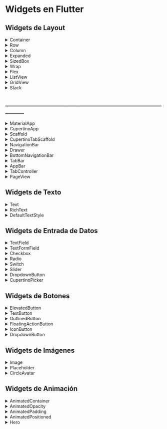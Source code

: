 # Widgets en Flutter 



## Widgets de Layout
<details>
<summary>Container</summary>

## Container
Este widget se utiliza para crear un contenedor rectangular en la pantalla. Aquí hay un ejemplo:

```dart
Container(
  width: 100,
  height: 100,
  color: Colors.blue,
)
```

Parámetros:
* alignment: la alineación del contenido dentro del contenedor.
* padding: el espacio entre el borde del contenedor y el contenido.
* color: el color del fondo del contenedor.
* decoration: la decoración del contenedor, como el borde, el gradiente y la sombra.
* width: la anchura del contenedor.
* height: la altura del contenedor.
* margin: el espacio entre el contenedor y otros widgets.

</details>

<details>
<summary>Row</summary>

## Row
Este widget se utiliza para colocar varios widgets en una fila horizontal. Aquí hay un ejemplo:
```dart
Row(
  children: [
    Text('Hola'),
    Text('mundo'),
  ],
)
```

Parámetros:
* children: los widgets que se organizan en filas o columnas.
* mainAxisAlignment: la alineación principal de los widgets, como start, center y end.
* crossAxisAlignment: la alineación cruzada de los widgets, como start, center y end.
* mainAxisSize: el tamaño principal de la fila o columna, como min, max y average.

</details>

<details>
<summary>Column</summary>

## Column
El widget Column se utiliza para colocar widgets en una columna vertical. Puedes agregar widgets utilizando la propiedad children.
```dart
Column(
  children: <Widget>[
    Text('Título'),
    Text('Descripción'),
  ],
)

```

Parámetros:
* children: los widgets que se organizan en filas o columnas.
* mainAxisAlignment: la alineación principal de los widgets, como start, center y end.
* crossAxisAlignment: la alineación cruzada de los widgets, como start, center y end.
* mainAxisSize: el tamaño principal de la fila o columna, como min, max y average.

</details>

<details>
<summary>Expanded</summary>
## Expanded
El widget Expanded se utiliza dentro de una fila o columna para hacer que un widget ocupe todo el espacio disponible en esa dirección. Puedes envolver el widget que deseas expandir en un Expanded y configurar su flex para controlar la cantidad de espacio que ocupa.

```dart
Column(
  children: <Widget>[
    Expanded(
      flex: 1,
      child: Text('Título'),
    ),
    Expanded(
      flex: 2,
      child: Text('Descripción'),
    ),
  ],
)

```
Parámetros:
* flex: la cantidad de espacio que debe ocupar el widget en relación con otros Expanded en la misma columna o fila.
* child: el widget que se expande.

</details>

<details>
<summary>SizedBox</summary>

## SizedBox
El widget SizedBox se utiliza para agregar un espacio en blanco entre widgets, tanto en horizontal como en vertical. Puedes configurar su ancho, alto o ambas dimensiones.

```dart
SizedBox(
  width: 200, // ancho del espacio en blanco
  height: 20, // alto del espacio en blanco
)

```

Parámetros:
* width: el ancho del espacio en blanco.
* height: el alto del espacio en blanco.
* child: un widget opcional para mostrar dentro del espacio en blanco. Si se proporciona un child, el SizedBox ignorará los valores de ancho y alto y se ajustará al tamaño del child.

</details>

<details>
<summary>Wrap</summary>

## Wrap
El widget Wrap se utiliza para colocar widgets en una fila o columna y envolverlos automáticamente si no hay suficiente espacio disponible en la dirección dada. Puedes agregar widgets utilizando la propiedad children.

```dart
Wrap(
  children: <Widget>[
    Text('Etiqueta 1'),
    Text('Etiqueta 2'),
    Text('Etiqueta 3'),
    Text('Etiqueta 4'),
    Text('Etiqueta 5'),
  ],
)
```
Parámetros:
* children: los widgets que se organizan en filas o columnas.
* alignment: la alineación de los widgets, como start, end y center.
* direction: la dirección de la fila o columna, como horizontal o vertical.
* spacing: el espacio entre los widgets en la dirección de la fila o columna. Si no se proporciona, utiliza un valor predeterminado.
* runSpacing: el espacio entre las líneas de widgets cuando hay varias líneas. Si no se proporciona, utiliza un valor predeterminado.
* crossAxisAlignment: la alineación cruzada de los widgets, como start, center y end.

</details>

<details>
<summary>Flex</summary>

## Flex
El widget Flex se utiliza para colocar widgets en una fila o columna con un tamaño flexible. Puedes agregar widgets utilizando la propiedad children.

```dart
Flex(
  direction: Axis.horizontal,
  mainAxisAlignment: MainAxisAlignment.center,
  crossAxisAlignment: CrossAxisAlignment.center,
  children: <Widget>[
    Expanded(
      flex: 1,
      child: Text('Widget 1'),
    ),
    Expanded(
      flex: 2,
      child: Text('Widget 2'),
    ),
    Expanded(
      flex: 1,
      child: Text('Widget 3'),
    ),
  ],
)

```

Parámetros:
* children: los widgets que se organizan en filas o columnas.
* direction: la dirección de la fila o columna, como horizontal o vertical.
* mainAxisAlignment: la alineación principal de los widgets, como start, center y end.
* crossAxisAlignment: la alineación cruzada de los widgets, como start, center y end.
* mainAxisSize: el tamaño principal de la fila o columna, como min, max y average.
* verticalDirection: la dirección de los widgets en la columna, como hacia abajo o hacia arriba.
* textBaseline: la línea de base de los widgets de texto. Solo se aplica si hay al menos un widget de texto en la columna.

</details>

<details>
<summary>ListView</summary>

## ListView
El widget ListView se utiliza para crear una lista de widgets desplazable en una dirección. Puedes agregar widgets utilizando la propiedad children o mediante el constructor ListView.builder para crear widgets bajo demanda.

```dart
ListView(
  children: <Widget>[
    ListTile(
      leading: Icon(Icons.map),
      title: Text('Mapa'),
      subtitle: Text('Muestra un mapa'),
    ),
    ListTile(
      leading: Icon(Icons.photo_album),
      title: Text('Álbum de fotos'),
      subtitle: Text('Muestra fotos'),
    ),
    ListTile(
      leading: Icon(Icons.phone),
      title: Text('Teléfono'),
      subtitle: Text('Hacer llamadas'),
    ),
  ],
)


```

Parámetros:

* children: los widgets que se muestran en la lista.
* scrollDirection: la dirección del desplazamiento, como horizontal o vertical.
* reverse: si se debe invertir la dirección del desplazamiento.
* controller: el controlador de desplazamiento personalizado.
* primary: si el ListView debe ser el widget primario de la aplicación. Si se establece en falso, el ListView se puede desplazar dentro de un widget contenedor.
* physics: la física de desplazamiento, como el desplazamiento suave o el desplazamiento elástico.
* shrinkWrap: si el ListView debe adaptarse al tamaño del contenido o tener un tamaño fijo. Si se establece en verdadero, el 
ListView se ajustará automáticamente al tamaño de los widgets que contiene. Si se establece en falso, el ListView tendrá un tamaño fijo y se puede desplazar dentro de un widget contenedor.
itemBuilder: una función que devuelve un widget para cada ítem en la lista. Se utiliza con el constructor ListView.builder.

</details>

<details>
<summary>GridView</summary>

## GridView
El widget GridView se utiliza para crear una cuadrícula de widgets en una dirección. Puedes agregar widgets utilizando la propiedad children o mediante el constructor GridView.builder para crear widgets bajo demanda.

```dart
GridView.count(
  crossAxisCount: 2,
  children: <Widget>[
    ListTile(
      leading: Icon(Icons.map),
      title: Text('Mapa'),
      subtitle: Text('Muestra un mapa'),
    ),
    ListTile(
      leading: Icon(Icons.photo_album),
      title: Text('Álbum de fotos'),
      subtitle: Text('Muestra fotos'),
    ),
    ListTile(
      leading: Icon(Icons.phone),
      title: Text('Teléfono'),
      subtitle: Text('Hacer llamadas'),
    ),
    ListTile(
      leading: Icon(Icons.settings),
      title: Text('Configuración'),
      subtitle: Text('Cambiar ajustes'),
    ),
  ],
)


```

Parámetros:
* children: los widgets que se muestran en la cuadrícula.
* crossAxisCount: el número de columnas en la cuadrícula.
* scrollDirection: la dirección del desplazamiento, como horizontal o vertical.
* reverse: si se debe invertir la dirección del desplazamiento.
* controller: el controlador de desplazamiento personalizado.
* primary: si el GridView debe ser el widget primario de la aplicación. Si se establece en falso, el GridView se puede desplazar dentro de un widget contenedor.
* physics: la física de desplazamiento, como el desplazamiento suave o el desplazamiento elástico.
* shrinkWrap: si el GridView debe adaptarse al tamaño del contenido o tener un tamaño fijo. Si se establece en verdadero, el GridView se ajustará automáticamente al tamaño de los widgets que contiene. Si se establece en falso, el GridView tendrá un tamaño fijo y se puede desplazar dentro de un widget contenedor.
itemBuilder: una función que devuelve un widget para cada ítem en la cuadrícula. Se utiliza con el constructor GridView.builder.


</details>

<details>
<summary>Stack</summary>

## Stack
El widget Stack se utiliza para apilar widgets uno encima del otro en un orden determinado utilizando la propiedad children.

```dart
Stack(
  children: <Widget>[
    Positioned(
      top: 0,
      left: 0,
      child: Text('Arriba a la izquierda'),
    ),
    Positioned(
      bottom: 0,
      right: 0,
      child: Text('Abajo a la derecha'),
    ),
    Positioned.fill(
      child: Image.network('https://www.example.com/image.jpg', fit: BoxFit.cover),
    ),
  ],
)


```
Parámetros:
* children: los widgets que se apilan en el Stack.
* alignment: la alineación de los widgets en el Stack, como center, topLeft y bottomRight.
* fit: el ajuste del widget si es más pequeño o más grande que el Stack, como none, fitWidth y fitHeight.
* overflow: la acción a tomar si los widgets en el Stack se desbordan, como clip y visible.
* textDirection: la dirección del texto dentro del Stack.
* clipBehavior: la forma en que se deben recortar los widgets que se desbordan, como clip y antiAlias.

</details>

## ________________________________________________________

<details>
<summary> MaterialApp </summary>
## MaterialApp

```dart


```


</details>

<details>
<summary> CupertinoApp </summary>
* CupertinoApp
</details>

<details>
<summary> Scaffold </summary>
## Scaffold
El widget Scaffold es utilizado para crear una pantalla básica de material design que puede contener otros widgets como el appbar, el drawer y el body.

```dart
Scaffold(
  appBar: AppBar(
    title: Text('Mi aplicación'),
  ),
  body: Text('Este es el cuerpo de la pantalla'),
)
```

Parámetros:
* appBar: una barra de aplicación que se muestra en la parte superior de la pantalla.
* body: el contenido principal de la pantalla, que se muestra debajo de la appBar.
* floatingActionButton: un botón de acción flotante que se muestra en la esquina inferior derecha de la pantalla.
* drawer: un menú lateral que se muestra en la parte izquierda de la pantalla.
* bottomNavigationBar: una barra de navegación que se muestra en la parte inferior de la pantalla.
* backgroundColor: el color de fondo de la pantalla.
* resizeToAvoidBottomInset: un booleano que indica si la pantalla debe ajustar su tamaño cuando aparece el teclado en pantalla.
* extendBody: un booleano que indica si el cuerpo de la pantalla debe extenderse debajo de la appBar y la bottomNavigationBar.
* extendBodyBehindAppBar: un booleano que indica si el cuerpo de la pantalla debe extenderse detrás de la appBar.

</details>

<details>
<summary> CupertinoTabScaffold </summary>
* CupertinoTabScaffold
</details>

<details>
<summary> NavigationBar </summary>
* NavigationBar
</details>


<details>
<summary> Drawer </summary>
* Drawer
</details>


<details>
<summary> BottomNavigationBar </summary>
* BottomNavigationBar
</details>

<details>
<summary> TabBar </summary>
* TabBar
</details>

<details>
<summary> AppBar </summary>
* AppBar
</details>

<details>
<summary> TabController </summary>
* TabController
</details>

<details>
<summary> PageView </summary>
* PageView
</details>


## Widgets de Texto
<details>
<summary>Text</summary>

## Text
El widget Text es utilizado para mostrar texto en una pantalla. Puedes personalizar el estilo del texto utilizando propiedades como fontFamily, fontWeight, fontSize y color.

```dart
Text(
  'Hola mundo',
  style: TextStyle(fontSize: 24, fontWeight: FontWeight.bold),
)
```

Parámetros :
* data: el texto a mostrar
* style: estilo del texto, como el tamaño de fuente (fontSize), el peso de fuente (fontWeight), la altura de línea (height), la familia de fuente (fontFamily) y el color del texto (color)
* textAlign: alineación del texto, como left, center, right y justify
* textDirection: la dirección del texto, como ltr (izquierda a derecha) y rtl (derecha a izquierda)
* textScaleFactor: factor de escala del texto
* maxLines: número máximo de líneas que debe tener el texto
* overflow: lo que se debe hacer si el texto es demasiado grande para caber en el espacio disponible, como ellipsis (mostrar puntos suspensivos al final) o clip (cortar el texto)

</details>

<details>
<summary>RichText</summary>

Contenido del widget RichText

</details>

<details>
<summary>DefaultTextStyle</summary>

Contenido del widget DefaultTextStyle

</details>






## Widgets de Entrada de Datos
<details>
<summary>TextField</summary>

Contenido del widget TextField

</details>

<details>
<summary>TextFormField</summary>

Contenido del widget TextFormField

</details>

<details>
<summary>Checkbox</summary>

Contenido del widget Checkbox

</details>

<details>
<summary>Radio</summary>

Contenido del widget Radio

</details>

<details>
<summary>Switch</summary>

Contenido del widget Switch

</details>

<details>
<summary>Slider</summary>

Contenido del widget Slider

</details>

<details>
<summary>DropdownButton</summary>

Contenido del widget DropdownButton

</details>

<details>
<summary>CupertinoPicker</summary>

Contenido del widget CupertinoPicker

</details>




## Widgets de Botones


<details>
<summary>ElevatedButton</summary>

Contenido del widget ElevatedButton

</details>

<details>
<summary>TextButton</summary>

Contenido del widget TextButton

</details>

<details>
<summary>OutlinedButton</summary>

Contenido del widget OutlinedButton

</details>

<details>
<summary>FloatingActionButton</summary>

Contenido del widget FloatingActionButton

</details>

<details>
<summary>IconButton</summary>

Contenido del widget IconButton

</details>

<details>
<summary>DropdownButton</summary>

Contenido del widget DropdownButton

</details>

## Widgets de Imágenes
<details>
<summary>Image</summary>

Contenido del widget Image

</details>

<details>
<summary>Placeholder</summary>

Contenido del widget Placeholder

</details>

<details>
<summary>CircleAvatar</summary>

Contenido del widget CircleAvatar

</details>

## Widgets de Animación
<details>
<summary>AnimatedContainer</summary>

Contenido del widget AnimatedContainer
</details>

<details>
<summary>AnimatedOpacity</summary>
Contenido del widget AnimatedOpacity
</details>

<details>
<summary>AnimatedPadding</summary>
Contenido del widget AnimatedPadding

</details>

<details>

<summary>AnimatedPositioned</summary>

Contenido del widget AnimatedPositioned
</details>

<details>

<summary>Hero </summary>

 * Hero
</summary>


<details>
<summary>AnimatedBuilder </summary>

 * AnimatedBuilder
</summary>

##  Widgets de Iconos

<details>

<summary>Icon </summary>

Contenido del widget Icon
</summary>


<details>

<summary>ImageIcon </summary>

Contenido del widget ImageIcon
</summary>

##  Widgets de Fecha y Hora
<details>
<summary>DatePicker </summary>
Contenido del widget DatePicker
</summary>

<details>

<summary>TimePicker </summary>

Contenido del widget TimePicker
</summary>

##  Widgets de Progreso
<details>

<summary>CircularProgressIndicator </summary>

Contenido del widget CircularProgressIndicator
</summary>

<details>

<summary>LinearProgressIndicator </summary>

Contenido del widget LinearProgressIndicator
</summary>


##  Widgets de Modalidad
<details>

<summary>AlertDialog </summary>

Contenido del widget CircularProgressIndicator
</summary>

<details>

<summary>BottomSheet </summary>

Contenido del widget BottomSheet
</summary>


<details>
<summary>ModalBarrier </summary>
Contenido del widget ModalBarrier
</summary>

<details>
<summary>PopupMenuButton </summary>
Contenido del widget PopupMenuButton
</summary>

<details>
<summary>SimpleDialog </summary>
Contenido del widget SimpleDialog
</summary>


## Widgets de Decoración
<details>
<summary>DecoratedBox </summary>
Contenido del widget DecoratedBox
</summary>

<details>
<summary>BoxDecoration </summary>
Contenido del widget BoxDecoration
</summary>

<details>
<summary>ClipRect </summary>
Contenido del widget ClipRect
</summary>

<details>
<summary>ClipOval </summary>
Contenido del widget ClipOval
</summary>

<details>
<summary>ClipPath </summary>
Contenido del widget ClipPath
</summary>

## Widgets de Reproducción de Audio y Video
<details>
<summary>VideoPlayer </summary>
Contenido del widget VideoPlayer
</summary>

<details>
<summary>AudioPlayer </summary>
Contenido del widget AudioPlayer
</summary>

## Widgets de Mapas
<details>
<summary>GoogleMaps </summary>
Contenido del widget GoogleMaps
</summary>

<details>
<summary>MapBox </summary>
Contenido del widget MapBox
</summary>


